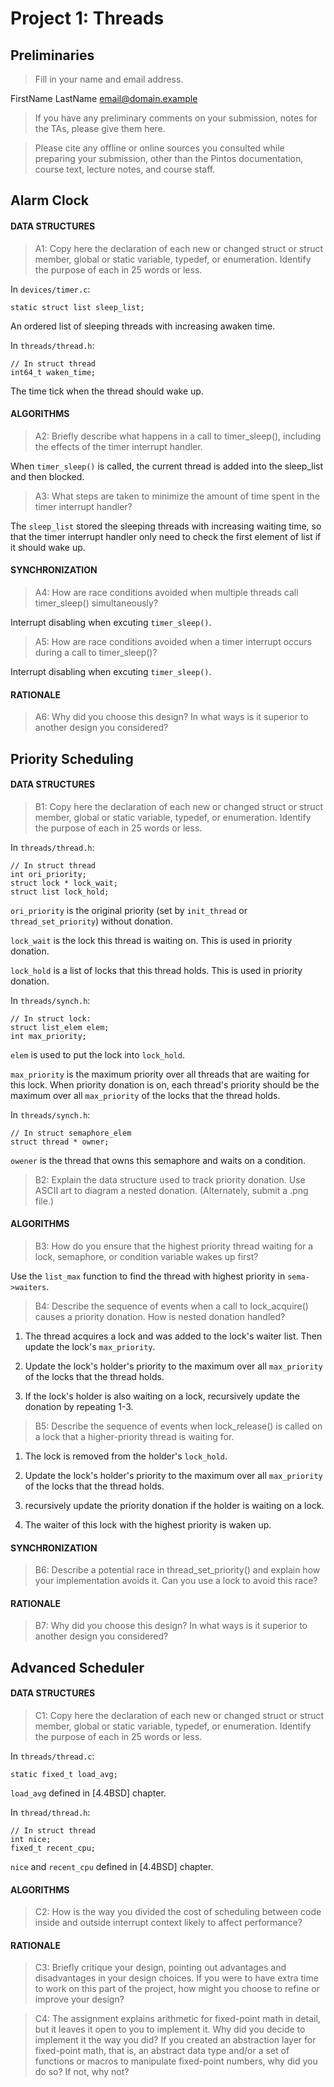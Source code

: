 # Project 1: Threads

## Preliminaries

>Fill in your name and email address.

FirstName LastName <email@domain.example>

>If you have any preliminary comments on your submission, notes for the
>TAs, please give them here.



>Please cite any offline or online sources you consulted while
>preparing your submission, other than the Pintos documentation, course
>text, lecture notes, and course staff.



## Alarm Clock

#### DATA STRUCTURES

>A1: Copy here the declaration of each new or changed struct or struct member, global or static variable, typedef, or enumeration.  Identify the purpose of each in 25 words or less.

In `devices/timer.c`:

    static struct list sleep_list;

An ordered list of sleeping threads with increasing awaken time.

In `threads/thread.h`:

    // In struct thread
    int64_t waken_time;


The time tick when the thread should wake up.

#### ALGORITHMS

>A2: Briefly describe what happens in a call to timer_sleep(),
>including the effects of the timer interrupt handler.

When `timer_sleep()` is called, the current thread is added into the sleep_list and then blocked. 

>A3: What steps are taken to minimize the amount of time spent in
>the timer interrupt handler?

The `sleep_list` stored the sleeping threads with increasing waiting time, so that the timer interrupt handler only need to check the first element of list if it should wake up.

#### SYNCHRONIZATION

>A4: How are race conditions avoided when multiple threads call
>timer_sleep() simultaneously?

Interrupt disabling when excuting `timer_sleep()`.

>A5: How are race conditions avoided when a timer interrupt occurs
>during a call to timer_sleep()?

Interrupt disabling when excuting `timer_sleep()`.

#### RATIONALE

>A6: Why did you choose this design?  In what ways is it superior to
>another design you considered?



## Priority Scheduling

#### DATA STRUCTURES

>B1: Copy here the declaration of each new or changed struct or struct member, global or static variable, typedef, or enumeration.  Identify the purpose of each in 25 words or less.

In `threads/thread.h`:

    // In struct thread
    int ori_priority;
    struct lock * lock_wait;
    struct list lock_hold;

`ori_priority` is the original priority (set by `init_thread` or `thread_set_priority`) without donation.

`lock_wait` is the lock this thread is waiting on. This is used in priority donation.

`lock_hold` is a list of locks that this thread holds. This is used in priority donation.

In `threads/synch.h`:

    // In struct lock:
    struct list_elem elem;
    int max_priority;

`elem` is used to put the lock into `lock_hold`.

`max_priority` is the maximum priority over all threads that are waiting for this lock. When priority donation is on, each thread's priority should be the maximum over all `max_priority` of the locks that the thread holds. 

In `threads/synch.h`:

    // In struct semaphore_elem
    struct thread * owner;

`owener` is the thread that owns this semaphore and waits on a condition.

>B2: Explain the data structure used to track priority donation.
>Use ASCII art to diagram a nested donation.  (Alternately, submit a
>.png file.)



#### ALGORITHMS

>B3: How do you ensure that the highest priority thread waiting for
>a lock, semaphore, or condition variable wakes up first?

Use the `list_max` function to find the thread with highest priority in `sema->waiters`.

>B4: Describe the sequence of events when a call to lock_acquire()
>causes a priority donation.  How is nested donation handled?

1. The thread acquires a lock and was added to the lock's waiter list. Then update the lock's `max_priority`.

2. Update the lock's holder's priority to the maximum over all `max_priority` of the locks that the thread holds.

3. If the lock's holder is also waiting on a lock, recursively update the donation by repeating 1-3.

>B5: Describe the sequence of events when lock_release() is called
>on a lock that a higher-priority thread is waiting for.

1. The lock is removed from the holder's `lock_hold`.

2. Update the lock's holder's priority to the maximum over all `max_priority` of the locks that the thread holds.

3. recursively update the priority donation if the holder is waiting on a lock.

4. The waiter of this lock with the highest priority is waken up.

#### SYNCHRONIZATION

>B6: Describe a potential race in thread_set_priority() and explain
>how your implementation avoids it.  Can you use a lock to avoid
>this race?



#### RATIONALE

>B7: Why did you choose this design?  In what ways is it superior to
>another design you considered?



## Advanced Scheduler

#### DATA STRUCTURES

>C1: Copy here the declaration of each new or changed struct or struct member, global or static variable, typedef, or enumeration.  Identify the purpose of each in 25 words or less.

In `threads/thread.c`:

    static fixed_t load_avg;

`load_avg` defined in [4.4BSD] chapter.

In `thread/thread.h`:

    // In struct thread
    int nice;
    fixed_t recent_cpu;

`nice` and `recent_cpu` defined in [4.4BSD] chapter.

#### ALGORITHMS

>C2: How is the way you divided the cost of scheduling between code
>inside and outside interrupt context likely to affect performance?



#### RATIONALE

>C3: Briefly critique your design, pointing out advantages and
>disadvantages in your design choices.  If you were to have extra
>time to work on this part of the project, how might you choose to
>refine or improve your design?



>C4: The assignment explains arithmetic for fixed-point math in
>detail, but it leaves it open to you to implement it.  Why did you
>decide to implement it the way you did?  If you created an
>abstraction layer for fixed-point math, that is, an abstract data
>type and/or a set of functions or macros to manipulate fixed-point
>numbers, why did you do so?  If not, why not?